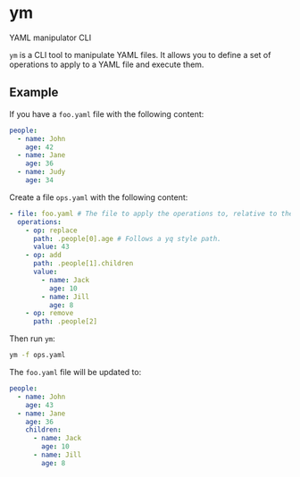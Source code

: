 # ym
YAML manipulator CLI

`ym` is a CLI tool to manipulate YAML files. It allows you to define a set of operations to apply to a YAML file and execute them.

## Example

If you have a `foo.yaml` file with the following content:

```yaml
people:
  - name: John
    age: 42
  - name: Jane
    age: 36
  - name: Judy
    age: 34
```

Create a file `ops.yaml` with the following content:

```yaml
- file: foo.yaml # The file to apply the operations to, relative to the current directory.
  operations:
    - op: replace
      path: .people[0].age # Follows a yq style path.
      value: 43
    - op: add
      path: .people[1].children
      value:
        - name: Jack
          age: 10
        - name: Jill
          age: 8
    - op: remove
      path: .people[2]
```

Then run `ym`:

```bash
ym -f ops.yaml
```

The `foo.yaml` file will be updated to:

```yaml
people:
  - name: John
    age: 43
  - name: Jane
    age: 36
    children:
      - name: Jack
        age: 10
      - name: Jill
        age: 8
```